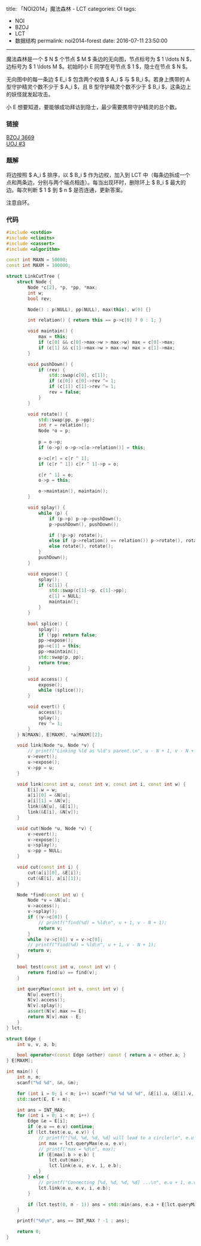 title: 「NOI2014」魔法森林 - LCT
categories: OI
tags: 
  - NOI
  - BZOJ
  - LCT
  - 数据结构
permalink: noi2014-forest
date: 2016-07-11 23:50:00
---

魔法森林是一个 $ N $ 个节点 $ M $ 条边的无向图，节点标号为 $ 1 \ldots N $，边标号为 $ 1 \ldots M $。初始时小 E 同学在号节点 $ 1 $，隐士在节点 $ N $。

无向图中的每一条边 $ E_i $ 包含两个权值 $ A_i $ 与 $ B_i $。若身上携带的 A 型守护精灵个数不少于 $ A_i $，且 B 型守护精灵个数不少于 $ B_i $，这条边上的妖怪就发起攻击。

小 E 想要知道，要能够成功拜访到隐士，最少需要携带守护精灵的总个数。

<!-- more -->

### 链接
[BZOJ 3669](http://www.lydsy.com/JudgeOnline/problem.php?id=3669)  
[UOJ #3](http://uoj.ac/problem/3)

### 题解
将边按照 $ A_i $ 排序，以 $ B_i $ 作为边权，加入到 LCT 中（每条边拆成一个点和两条边，分别与两个端点相连）。每当出现环时，删除环上 $ B_i $ 最大的边。每次判断 $ 1 $ 到 $ n $ 是否连通，更新答案。

注意自环。

### 代码
```c++
#include <cstdio>
#include <climits>
#include <cassert>
#include <algorithm>

const int MAXN = 50000;
const int MAXM = 100000;

struct LinkCutTree {
	struct Node {
		Node *c[2], *p, *pp, *max;
		int w;
		bool rev;

		Node() : p(NULL), pp(NULL), max(this), w(0) {}

		int relation() { return this == p->c[0] ? 0 : 1; }

		void maintain() {
			max = this;
			if (c[0] && c[0]->max->w > max->w) max = c[0]->max;
			if (c[1] && c[1]->max->w > max->w) max = c[1]->max;
		}

		void pushDown() {
			if (rev) {
				std::swap(c[0], c[1]);
				if (c[0]) c[0]->rev ^= 1;
				if (c[1]) c[1]->rev ^= 1;
				rev = false;
			}
		}

		void rotate() {
			std::swap(pp, p->pp);
			int r = relation();
			Node *o = p;
			
			p = o->p;
			if (o->p) o->p->c[o->relation()] = this;

			o->c[r] = c[r ^ 1];
			if (c[r ^ 1]) c[r ^ 1]->p = o;

			c[r ^ 1] = o;
			o->p = this;

			o->maintain(), maintain();
		}

		void splay() {
			while (p) {
				if (p->p) p->p->pushDown();
				p->pushDown(), pushDown();

				if (!p->p) rotate();
				else if (p->relation() == relation()) p->rotate(), rotate();
				else rotate(), rotate();
			}
			pushDown();
		}

		void expose() {
			splay();
			if (c[1]) {
				std::swap(c[1]->p, c[1]->pp);
				c[1] = NULL;
				maintain();
			}
		}

		bool splice() {
			splay();
			if (!pp) return false;
			pp->expose();
			pp->c[1] = this;
			pp->maintain();
			std::swap(p, pp);
			return true;
		}

		void access() {
			expose();
			while (splice());
		}

		void evert() {
			access();
			splay();
			rev ^= 1;
		}
	} N[MAXN], E[MAXM], *a[MAXM][2];

	void link(Node *u, Node *v) {
		// printf("Linking %ld as %ld's parent.\n", u - N + 1, v - N + 1);
		v->evert();
		u->expose();
		v->pp = u;
	}

	void link(const int u, const int v, const int i, const int w) {
		E[i].w = w;
		a[i][0] = &N[u];
		a[i][1] = &N[v];
		link(&N[u], &E[i]);
		link(&E[i], &N[v]);
	}

	void cut(Node *u, Node *v) {
		v->evert();
		v->expose();
		u->splay();
		u->pp = NULL;
	}

	void cut(const int i) {
		cut(a[i][0], &E[i]);
		cut(&E[i], a[i][1]);
	}

	Node *find(const int u) {
		Node *v = &N[u];
		v->access();
		v->splay();
		if (!v->c[0]) {
			// printf("find(%d) = %ld\n", u + 1, v - N + 1);
			return v;
		}
		while (v->c[0]) v = v->c[0];
		// printf("find(%d) = %ld\n", u + 1, v - N + 1);
		return v;
	}

	bool test(const int u, const int v) {
		return find(u) == find(v);
	}

	int queryMax(const int u, const int v) {
		N[u].evert();
		N[v].access();
		N[v].splay();
		assert(N[v].max >= E);
		return N[v].max - E;
	}
} lct;

struct Edge {
	int u, v, a, b;

	bool operator<(const Edge &other) const { return a < other.a; }
} E[MAXM];

int main() {
	int n, m;
	scanf("%d %d", &n, &m);

	for (int i = 0; i < m; i++) scanf("%d %d %d %d", &E[i].u, &E[i].v, &E[i].a, &E[i].b), E[i].u--, E[i].v--;
	std::sort(E, E + m);

	int ans = INT_MAX;
	for (int i = 0; i < m; i++) {
		Edge &e = E[i];
		if (e.u == e.v) continue;
		if (lct.test(e.u, e.v)) {
			// printf("[%d, %d, %d, %d] will lead to a circle!\n", e.u + 1, e.v + 1, e.a, e.b);
			int max = lct.queryMax(e.u, e.v);
			// printf("max = %d\n", max);
			if (E[max].b > e.b) {
				lct.cut(max);
				lct.link(e.u, e.v, i, e.b);
			}
		} else {
			// printf("Connecting [%d, %d, %d, %d] ...\n", e.u + 1, e.v + 1, e.a, e.b);
			lct.link(e.u, e.v, i, e.b);
		}

		if (lct.test(0, n - 1)) ans = std::min(ans, e.a + E[lct.queryMax(0, n - 1)].b);
	}

	printf("%d\n", ans == INT_MAX ? -1 : ans);

	return 0;
}
```
